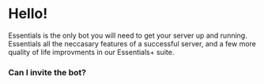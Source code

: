 # Hello!

Essentials is the only bot you will need to get your server up and running. Essentials all the neccasary features of a successful server, and a few more quality of life improvments in our Essentials+ suite.

### Can I invite the bot?

